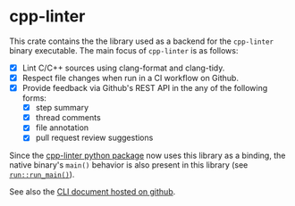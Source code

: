 
# cpp-linter

This crate contains the the library used as a backend for the
`cpp-linter` binary executable. The main focus of `cpp-linter` is as follows:

- [x] Lint C/C++ sources using clang-format and clang-tidy.
- [x] Respect file changes when run in a CI workflow on Github.
- [x] Provide feedback via Github's REST API in the any of the following forms:
  - [x] step summary
  - [x] thread comments
  - [x] file annotation
  - [x] pull request review suggestions

Since the [cpp-linter python package][pypi-org] now uses this library
as a binding, the native binary's `main()` behavior is also present in this
library (see [`run::run_main()`](fn@crate::run::run_main)).

See also the [CLI document hosted on github][gh-pages].

[pypi-org]: https://pypi.org/project/cpp-linter
[gh-pages]: https://cpp-linter.github.io/cpp-linter-rs/cli.html
